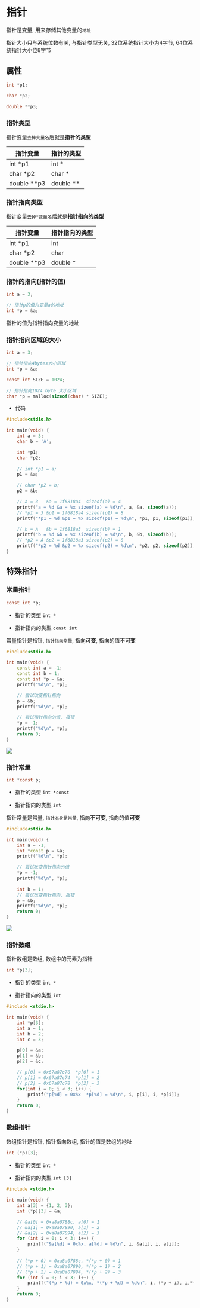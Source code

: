 <!--
 * @Description: 
 * @Version: 1.0
 * @Author: DaLao
 * @Email: dalao@xxx.com
 * @Date: 2022-01-08 10:45:40
 * @LastEditors: Li Yuanhao
 * @LastEditTime: 2023-02-09 22:33:55
-->

# 指针


指针是变量, 用来存储其他变量的`地址`

指针大小只与系统位数有关, 与指针类型无关, 32位系统指针大小为4字节, 64位系统指针大小位8字节


## 属性


```c
int *p1;

char *p2;

double **p3;
```


### 指针类型


指针变量`去掉变量名`后就是**指针的类型**

| 指针变量    | 指针的类型 |
| ----------- | ---------- |
| int *p1     | int *      |
| char *p2    | char *     |
| double **p3 | double **  |


### 指针指向类型


指针变量`去掉*变量名`后就是**指针指向的类型**


| 指针变量    | 指针指向的类型 |
| ----------- | -------------- |
| int *p1     | int            |
| char *p2    | char           |
| double **p3 | double *       |


### 指针的指向(指针的值)

```c
int a = 3;

// 指针p的值为变量a的地址
int *p = &a;
```

指针的值为指针指向变量的地址


### 指针指向区域的大小


```c
int a = 3;

// 指针指向4bytes大小区域
int *p = &a;
```


```c
const int SIZE = 1024;

// 指针指向1024 byte 大小区域
char *p = malloc(sizeof(char) * SIZE); 
```


- 代码

```c
#include<stdio.h>

int main(void) {
    int a = 3;
    char b = 'A';

    int *p1;
    char *p2;
    
    // int *p1 = a;
    p1 = &a;

    // char *p2 = b;
    p2 = &b;

    // a = 3   &a = 1f6818a4  sizeof(a) = 4
    printf("a = %d &a = %x sizeof(a) = %d\n", a, &a, sizeof(a));
    // *p1 = 3 &p1 = 1f6818a4 sizeof(p1) = 8
    printf("*p1 = %d &p1 = %x sizeof(p1) = %d\n", *p1, p1, sizeof(p1));

    // b = A   &b = 1f6818a3  sizeof(b) = 1
    printf("b = %d &b = %x sizeof(b) = %d\n", b, &b, sizeof(b));
    // *p2 = A &p2 = 1f6818a3 sizeof(p2) = 8
    printf("*p2 = %d &p2 = %x sizeof(p2) = %d\n", *p2, p2, sizeof(p2));
}
```

## 特殊指针

### 常量指针


```c
const int *p;
```

- 指针的类型 `int *`

- 指针指向的类型 `const int`

常量指针是指针, `指针指向常量`, 指向**可变**, 指向的值**不可变**

```c++
#include<stdio.h>

int main(void) {
    const int a = -1;
    const int b = 1;
    const int *p = &a;
    printf("%d\n", *p);

    // 尝试改变指针指向
    p = &b;
    printf("%d\n", *p);

    // 尝试指针指向的值, 报错
    *p = -1;
    printf("%d\n", *p);
    return 0;
}
```

![](https://cdn.hurra.ltd/img/20220113112830.png)



### 指针常量


```c
int *const p;
```

- 指针的类型 `int *const`

- 指针指向的类型 `int`

指针常量是常量, `指针本身是常量`, 指向**不可变**, 指向的值**可变**

```c++
#include<stdio.h>

int main(void) {
    int a = -1;
    int *const p = &a;
    printf("%d\n", *p);

    // 尝试改变指针指向的值
    *p = -1;
    printf("%d\n", *p);
    
    int b = 1;
    // 尝试改变指针指向, 报错
    p = &b;
    printf("%d\n", *p);
    return 0;
}
```

![](https://cdn.hurra.ltd/img/20220113113155.png)


### 指针数组

指针数组是数组, 数组中的元素为指针

```c
int *p[3];
```

- 指针的类型 `int *`

- 指针指向的类型 `int`


```c
#include <stdio.h>

int main(void) {
    int *p[3];
    int a = 1;
    int b = 2;
    int c = 3;

    p[0] = &a;
    p[1] = &b;
    p[2] = &c;

    // p[0] = 0x67a87c70  *p[0] = 1
    // p[1] = 0x67a87c74  *p[1] = 2
    // p[2] = 0x67a87c78  *p[2] = 3
    for(int i = 0; i < 3; i++) {
        printf("p[%d] = 0x%x  *p[%d] = %d\n", i, p[i], i, *p[i]);
    }
    return 0;
}
```


### 数组指针

数组指针是指针, 指针指向数组, 指针的值是数组的地址

```c
int (*p)[3];
```

- 指针的类型 `int *`

- 指针指向的类型 `int [3]`


```c
#include <stdio.h>

int main(void) {
    int a[3] = {1, 2, 3};
    int (*p)[3] = &a;

    // &a[0] = 0xa8a0788c, a[0] = 1
    // &a[1] = 0xa8a07890, a[1] = 2
    // &a[2] = 0xa8a07894, a[2] = 3
    for (int i = 0; i < 3; i++) {
        printf("&a[%d] = 0x%x, a[%d] = %d\n", i, &a[i], i, a[i]);
    }
    
    // (*p + 0) = 0xa8a0788c, *(*p + 0) = 1
    // (*p + 1) = 0xa8a07890, *(*p + 1) = 2
    // (*p + 2) = 0xa8a07894, *(*p + 2) = 3
    for (int i = 0; i < 3; i++) {
        printf("(*p + %d) = 0x%x, *(*p + %d) = %d\n", i, (*p + i), i,*(*p + i));
    }
    return 0;
}
```